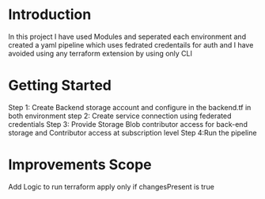 # Introduction 
In this project I have used Modules and seperated each environment and created a yaml pipeline which uses fedrated credentails for auth and I have avoided using any terraform extension by using only CLI 

# Getting Started
Step 1: Create Backend storage account and configure in the backend.tf in both environment
step 2: Create service connection using federated credentials
Step 3: Provide Storage Blob contributor access for back-end storage and Contributor access at subscription level
Step 4:Run the pipeline  

# Improvements Scope
Add Logic to run terraform apply only if changesPresent is true

